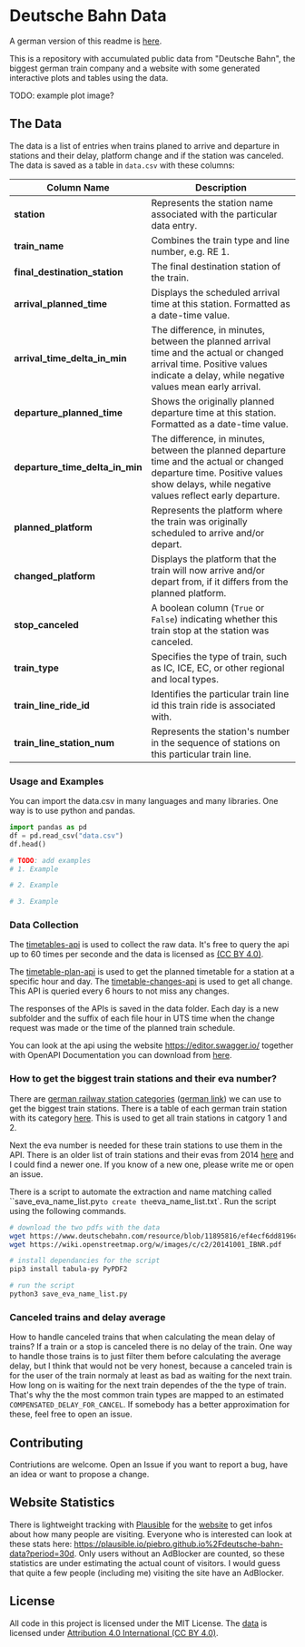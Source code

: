 # Deutsche Bahn Data

A german version of this readme is [here](README_de.md).

This is a repository with accumulated public data from "Deutsche Bahn", the biggest german train company and a website with some generated interactive plots and tables using the data.

TODO: example plot image?

## The Data

The data is a list of entries when trains planed to arrive and departure in stations and their delay, platform change and if the station was canceled. The data is saved as a table in `data.csv` with these columns:

| Column Name              | Description                                                                                           |
|--------------------------|-------------------------------------------------------------------------------------------------------|
| **station**              | Represents the station name associated with the particular data entry.                               |
| **train_name**           | Combines the train type and line number, e.g. RE 1.                            |
| **final_destination_station** | The final destination station of the train.          |
| **arrival_planned_time** | Displays the scheduled arrival time at this station. Formatted as a date-time value. |
| **arrival_time_delta_in_min** | The difference, in minutes, between the planned arrival time and the actual or changed arrival time. Positive values indicate a delay, while negative values mean early arrival. |
| **departure_planned_time** | Shows the originally planned departure time at this station. Formatted as a date-time value.      |
| **departure_time_delta_in_min** | The difference, in minutes, between the planned departure time and the actual or changed departure time. Positive values show delays, while negative values reflect early departure. |
| **planned_platform**     | Represents the platform where the train was originally scheduled to arrive and/or depart.            |
| **changed_platform**     | Displays the platform that the train will now arrive and/or depart from, if it differs from the planned platform. |
| **stop_canceled**        | A boolean column (`True` or `False`) indicating whether this train stop at the station was canceled. |
| **train_type**           | Specifies the type of train, such as IC, ICE, EC, or other regional and local types.                  |
| **train_line_ride_id**        | Identifies the particular train line id this train ride is associated with.                                  |
| **train_line_station_num** | Represents the station's number in the sequence of stations on this particular train line.     |

### Usage and Examples

You can import the data.csv in many languages and many libraries. One way is to use python and pandas.

```python
import pandas as pd
df = pd.read_csv("data.csv")
df.head()

# TODO: add examples
# 1. Example

# 2. Example

# 3. Example

```



### Data Collection

The [timetables-api](https://developers.deutschebahn.com/db-api-marketplace/apis/product/timetables) is used to collect the raw data. It's free to query the api up to 60 times per seconde and the data is licensed as [(CC BY 4.0)](https://creativecommons.org/licenses/by/4.0/).

The [timetable-plan-api](https://developers.deutschebahn.com/db-api-marketplace/apis/product/timetables/api/26494#/Timetables_10213/operation/%2Fplan%2F{evaNo}%2F{date}%2F{hour}/get) is used to get the planned timetable for a station at a specific hour and day. The [timetable-changes-api](https://developers.deutschebahn.com/db-api-marketplace/apis/product/timetables/api/26494#/Timetables_10213/operation/%2Ffchg%2F{evaNo}/get) is used to get all change. This API is queried every 6 hours to not miss any changes.

The responses of the APIs is saved in the data folder. Each day is a new subfolder and the suffix of each file hour in UTS time when the change request was made or the time of the planned train schedule.

You can look at the api using the website https://editor.swagger.io/ together with OpenAPI Documentation you can download from [here](https://developers.deutschebahn.com/db-api-marketplace/apis/product/timetables/api/26494#/Timetables_10213/overview).

### How to get the biggest train stations and their eva number?

There are [german railway station categories](https://en.wikipedia.org/wiki/German_railway_station_categories) ([german link](https://de.wikipedia.org/wiki/Preisklasse)) we can use to get the biggest train stations. There is a table of each german train station with its category [here](https://www.deutschebahn.com/resource/blob/11895816/ef4ecf6dd8196c7db3ab45609d8a2034/Stationspreisliste-2024-data.pdf). This is used to get all train stations in catgory 1 and 2.

Next the eva number is needed for these train stations to use them in the API. There is an older list of train stations and their evas from 2014 [here](https://wiki.openstreetmap.org/w/images/c/c2/20141001_IBNR.pdf) and I could find a newer one. If you know of a new one, please write me or open an issue.

There is a script to automate the extraction and name matching called ``save_eva_name_list.py` to create the `eva_name_list.txt`. Run the script using the following commands.

```bash
# download the two pdfs with the data
wget https://www.deutschebahn.com/resource/blob/11895816/ef4ecf6dd8196c7db3ab45609d8a2034/Stationspreisliste-2024-data.pdf
wget https://wiki.openstreetmap.org/w/images/c/c2/20141001_IBNR.pdf

# install dependancies for the script
pip3 install tabula-py PyPDF2

# run the script
python3 save_eva_name_list.py
```

### Canceled trains and delay average

How to handle canceled trains that when calculating the mean delay of trains? If a train or a stop is canceled there is no delay of the train. One way to handle those trains is to just filter them before calculating the average delay, but I think that would not be very honest, because a canceled train is for the user of the train normaly at least as bad as waiting for the next train. How long on is waiting for the next train dependes of the the type of train. That's why the the most common train types are mapped to an estimated `COMPENSATED_DELAY_FOR_CANCEL`. If somebody has a better approximation for these, feel free to open an issue.

## Contributing

Contriutions are welcome. Open an Issue if you want to report a bug, have an idea or want to propose a change.

## Website Statistics

<!--TODO: add this to the website <script defer data-domain="piebro.github.io/deutsche-bahn-data" src="https://plausible.io/js/script.js"></script> -->

There is lightweight tracking with [Plausible](https://plausible.io/about) for the [website](https://piebro.github.io/deutsche-bahn-data/) to get infos about how many people are visiting. Everyone who is interested can look at these stats here: https://plausible.io/piebro.github.io%2Fdeutsche-bahn-data?period=30d. Only users without an AdBlocker are counted, so these statistics are under estimating the actual count of visitors. I would guess that quite a few people (including me) visiting the site have an AdBlocker.

## License

All code in this project is licensed under the MIT License. The [data](https://developers.deutschebahn.com/db-api-marketplace/apis/product/timetables) is licensed under [Attribution 4.0 International (CC BY 4.0)](https://creativecommons.org/licenses/by/4.0/).